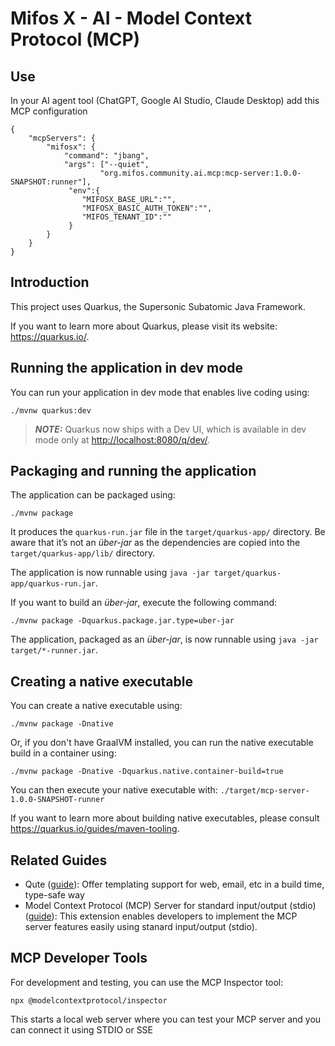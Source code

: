 # Mifos X - AI - Model Context Protocol (MCP)

## Use

In your AI agent tool (ChatGPT, Google AI Studio, Claude Desktop) add this MCP configuration

```shell script
{
    "mcpServers": {
        "mifosx": {
            "command": "jbang",
            "args": ["--quiet",
                    "org.mifos.community.ai.mcp:mcp-server:1.0.0-SNAPSHOT:runner"],
             "env":{
				"MIFOSX_BASE_URL":"",
				"MIFOSX_BASIC_AUTH_TOKEN":"",
				"MIFOS_TENANT_ID":""
             }
        }
    }
}
```

## Introduction

This project uses Quarkus, the Supersonic Subatomic Java Framework.

If you want to learn more about Quarkus, please visit its website: <https://quarkus.io/>.

## Running the application in dev mode

You can run your application in dev mode that enables live coding using:

```shell script
./mvnw quarkus:dev
```

> **_NOTE:_**  Quarkus now ships with a Dev UI, which is available in dev mode only at <http://localhost:8080/q/dev/>.

## Packaging and running the application

The application can be packaged using:

```shell script
./mvnw package
```

It produces the `quarkus-run.jar` file in the `target/quarkus-app/` directory.
Be aware that it’s not an _über-jar_ as the dependencies are copied into the `target/quarkus-app/lib/` directory.

The application is now runnable using `java -jar target/quarkus-app/quarkus-run.jar`.

If you want to build an _über-jar_, execute the following command:

```shell script
./mvnw package -Dquarkus.package.jar.type=uber-jar
```

The application, packaged as an _über-jar_, is now runnable using `java -jar target/*-runner.jar`.

## Creating a native executable

You can create a native executable using:

```shell script
./mvnw package -Dnative
```

Or, if you don't have GraalVM installed, you can run the native executable build in a container using:

```shell script
./mvnw package -Dnative -Dquarkus.native.container-build=true
```

You can then execute your native executable with: `./target/mcp-server-1.0.0-SNAPSHOT-runner`

If you want to learn more about building native executables, please consult <https://quarkus.io/guides/maven-tooling>.

## Related Guides

- Qute ([guide](https://quarkus.io/guides/qute)): Offer templating support for web, email, etc in a build time, type-safe way
- Model Context Protocol (MCP) Server for standard input/output (stdio) ([guide](https://docs.quarkiverse.io/quarkus-mcp-server/dev/index.html)): This extension enables developers to implement the MCP server features easily using stanard input/output (stdio).

## MCP Developer Tools

For development and testing, you can use the MCP Inspector tool:

```shell script
npx @modelcontextprotocol/inspector
```

This starts a local web server where you can test your MCP server and you can connect it using STDIO or SSE

